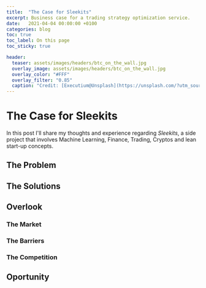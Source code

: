 ```yaml
---
title:  "The Case for Sleekits"
excerpt: Business case for a trading strategy optimization service.
date:   2021-04-04 00:00:00 +0100
categories: blog
toc: true
toc_label: On this page
toc_sticky: true

header:
  teaser: assets/images/headers/btc_on_the_wall.jpg
  overlay_image: assets/images/headers/btc_on_the_wall.jpg
  overlay_color: "#FFF"
  overlay_filter: "0.85" 
  caption: "Credit: [Executium@Unsplash](https://unsplash.com/?utm_source=unsplash&utm_medium=referral&utm_content=creditCopyText)"
---
```



# The Case for Sleekits

In this post I'll share my thoughts and experience regarding *Sleekits*, a side project that involves Machine Learning, Finance, Trading, Cryptos and lean start-up concepts. 

## The Problem

## The Solutions

## Overlook

### The Market

### The Barriers

### The Competition

## Oportunity
